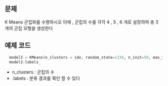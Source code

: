 ## 문제
K Means 군집화를 수행하시오 이때 , 군집의 수를 각각 4 , 5 , 6 개로 설정하여 총 3 개의 군집 모형을 생성한다
 
## 예제 코드

```python
  model3 = KMeans(n_clusters = idx, random_state=1234, n_init=50, max_iter=300).fit(df3_dummy[input_list3])
  model3.labels_
```
- n_clusters : 군집의 수
- .labels : 분류 결과를 확인 할 수 있다
